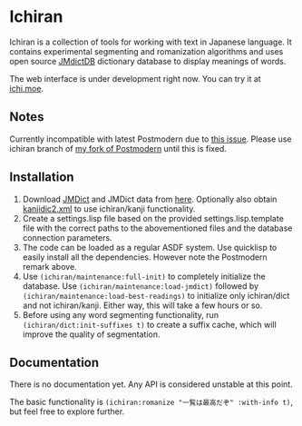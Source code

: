 # Ichiran

Ichiran is a collection of tools for working with text in Japanese language. It contains experimental segmenting and romanization algorithms and uses open source [JMdictDB](http://edrdg.org/~smg/) dictionary database to display meanings of words.

The web interface is under development right now. You can try it at [ichi.moe](http://ichi.moe).

## Notes

Currently incompatible with latest Postmodern due to [this issue](https://github.com/marijnh/Postmodern/issues/70). Please use ichiran branch of [my fork of Postmodern](https://github.com/tshatrov/Postmodern/tree/ichiran) until this is fixed. 

## Installation

1. Download [JMDict](ftp://ftp.monash.edu.au/pub/nihongo/JMdict.gz) and JMDict data from [here](http://edrdg.org/~smg/cgi-bin/hgweb-jmdictdb.cgi/file/9389981dcd33/pg/data?style=gitweb). Optionally also obtain [kanjidic2.xml](http://www.csse.monash.edu.au/~jwb/kanjidic2/kanjidic2.xml.gz) to use ichiran/kanji functionality.
2. Create a settings.lisp file based on the provided settings.lisp.template file with the correct paths to the abovementioned files and the database connection parameters.
3. The code can be loaded as a regular ASDF system. Use quicklisp to easily install all the dependencies. However note the Postmodern remark above.
4. Use ```(ichiran/maintenance:full-init)``` to completely initialize the database. Use ```(ichiran/maintenance:load-jmdict)``` followed by ```(ichiran/maintenance:load-best-readings)``` to initialize only ichiran/dict and not ichiran/kanji. Either way, this will take a few hours or so.
5. Before using any word segmenting functionality, run ```(ichiran/dict:init-suffixes t)``` to create a suffix cache, which will improve the quality of segmentation.

## Documentation

There is no documentation yet. Any API is considered unstable at this point.

The basic functionality is ```(ichiran:romanize "一覧は最高だぞ" :with-info t)```, but feel free to explore further.
